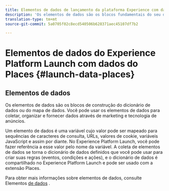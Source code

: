 ```yaml
---
title: Elementos de dados de lançamento da plataforma Experience com dados do local
description: 'Os elementos de dados são os blocos fundamentais do seu dicionário de dados (ou mapa de dados). '
translation-type: tm+mt
source-git-commit: 5a0705f02c8ecd540506b628371aec45107df7b2

---
```



# Elementos de dados do Experience Platform Launch com dados do Places {#launch-data-places}

## Elementos de dados

Os elementos de dados são os blocos de construção do dicionário de dados ou do mapa de dados. Você pode usar os elementos de dados para coletar, organizar e fornecer dados através de marketing e tecnologia de anúncios.

Um elemento de dados é uma variável cujo valor pode ser mapeado para sequências de caracteres de consulta, URLs, valores de cookie, variáveis JavaScript e assim por diante. No Experience Platform Launch, você pode fazer referência a esse valor pelo nome da variável. A coleta de elementos de dados se torna o dicionário de dados definidos que você pode usar para criar suas regras (eventos, condições e ações), e o dicionário de dados é compartilhado no Experience Platform Launch e pode ser usado com a extensão Places.

Para obter mais informações sobre elementos de dados, consulte Elementos [de dados](https://docs.adobelaunch.com/launch-reference/managing-resources/data-elements) .

